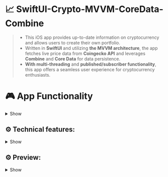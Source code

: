 # 📈 SwiftUI-Crypto-MVVM-CoreData-Combine
> * This iOS app provides up-to-date information on cryptocurrency and allows users to create their own portfolio.
> * Written in **SwiftUI** and utilizing **the MVVM architecture**, the app fetches live price data from **Coingecko API** and leverages **Combine** and **Core Data** for data persistence.
> * **With multi-threading** and **published/subscriber functionality**, this app offers a seamless user experience for cryptocurrency enthusiasts.

# 🎮 App Functionality
<details>
<summary>Show</summary>
  
> * On the main screen, the application shows up-to-date data of all cryptocurrencies.
> * Clicking on any currency will open a window with all the data of the currency and line chart that display price data.
> * By clicking the right arrow button, the user will go to the portfolio screen.
> * The user can add coins to the portfolio by clicking the + button.
> * The list of coins can be sorted by rank, price and holdings.
> * The user can search in the main list and in the list of the portfolio coins by the name of the coin and the symbol of the coin.
</details>

## ⚙️ Technical features:
<details>
<summary>Show</summary>
  
> * MVVM Architecture
> * Coingecko API (multiple API calls)
> * Codable (decoding JSON data)
> * Combine (publishers and subscribers)
> * Core Data (saving current user's portfolio)
> * FileManager (saving images)
> * Multi-threading (using background threads)
> * Safe coding!!! ("if let" and "guard" statements to avoid crashes)
> * 100% SwiftUI interface
>  * Live cryptocurrency data
> * Saving current user's portfolio
> * Searching, Filtering, Sorting, and Reloading data
> * Custom color theme and loading animations
</details>

## ⚙️ Preview:
<details>
<summary>Show</summary>
Home

https://github.com/enesozmus/CryptoApp/assets/94680591/ec39051b-d195-4cb7-8760-d26669c6f445

Detail Stock

https://github.com/enesozmus/CryptoApp/assets/94680591/ab2db717-26a2-4995-8300-f44ed99f757d

My Portfolio

https://github.com/enesozmus/CryptoApp/assets/94680591/6eadd08c-31e6-4094-b007-11b56e037f94

Clear

https://github.com/enesozmus/CryptoApp/assets/94680591/7c0f11fd-c48f-4308-a597-bb31f0609153
</details>





